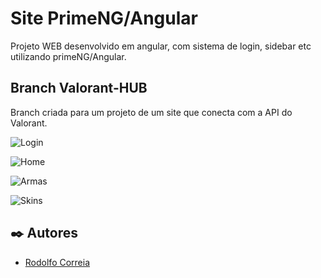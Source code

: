 # Site PrimeNG/Angular

Projeto WEB desenvolvido em angular, com sistema de login, sidebar etc utilizando primeNG/Angular.

## Branch Valorant-HUB

Branch criada para um projeto de um site que conecta com a API do Valorant.

![Login](https://i.ibb.co/QcYtf8B/imagem-2023-03-23-122436448.png)

![Home](https://i.ibb.co/2WMKMHC/imagem-2023-03-23-122609033.png)

![Armas](https://i.ibb.co/3BZ9YRH/imagem-2023-03-23-122704234.png)

![Skins](https://i.ibb.co/c8CK3JM/imagem-2023-03-23-122803914.png)

## ✒️ Autores

* [Rodolfo Correia](https://github.com/rodolfinhoc)
